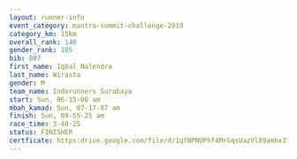 ```yaml
---
layout: runner-info 
event_category: mantra-summit-challenge-2019 
category_km: 15km 
overall_rank: 140
gender_rank: 105
bib: 807
first_name: Iqbal Nalendra
last_name: Wirasta
gender: M
team_name: Indorunners Surabaya
start: Sun, 06-15-00 am
mbah_kamad: Sun, 07-17-07 am
finish: Sun, 09-55-25 am
race_time: 3-40-25
status: FINISHER
certficate: https:drive.google.com/file/d/1qfNPNUPhf4MrGqsUazVl89amhx37tB6L/view?usp=sharing
---
```

